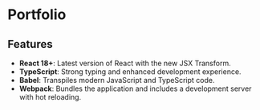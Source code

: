 # Portfolio

## Features

- **React 18+**: Latest version of React with the new JSX Transform.
- **TypeScript**: Strong typing and enhanced development experience.
- **Babel**: Transpiles modern JavaScript and TypeScript code.
- **Webpack**: Bundles the application and includes a development server with hot reloading.